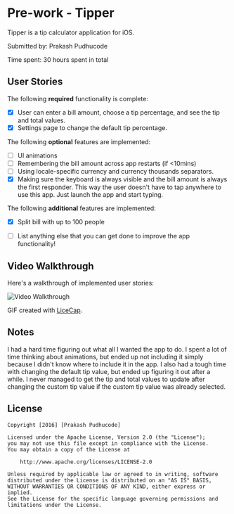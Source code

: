 # Pre-work - Tipper

Tipper is a tip calculator application for iOS.

Submitted by: Prakash Pudhucode

Time spent: 30 hours spent in total

## User Stories

The following **required** functionality is complete:

* [x] User can enter a bill amount, choose a tip percentage, and see the tip and total values.
* [x] Settings page to change the default tip percentage.

The following **optional** features are implemented:
* [ ] UI animations
* [ ] Remembering the bill amount across app restarts (if <10mins)
* [ ] Using locale-specific currency and currency thousands separators.
* [x] Making sure the keyboard is always visible and the bill amount is always the first responder. This way the user doesn't have to tap anywhere to use this app. Just launch the app and start typing.

The following **additional** features are implemented:
* [x] Split bill with up to 100 people
- [ ] List anything else that you can get done to improve the app functionality!

## Video Walkthrough 

Here's a walkthrough of implemented user stories:

<img src='http://imgur.com/wbzFI7t' title='Video Walkthrough' width='' alt='Video Walkthrough' />

GIF created with [LiceCap](http://www.cockos.com/licecap/).

## Notes

I had a hard time figuring out what all I wanted the app to do. I spent a lot of time thinking about animations, but ended up not including it simply because I didn't know where to include it in the app. I also had a tough time with changing the default tip value, but ended up figuring it out after a while. I never managed to get the tip and total values to update after changing the custom tip value if the custom tip value was already selected. 
## License

    Copyright [2016] [Prakash Pudhucode]

    Licensed under the Apache License, Version 2.0 (the "License");
    you may not use this file except in compliance with the License.
    You may obtain a copy of the License at

        http://www.apache.org/licenses/LICENSE-2.0

    Unless required by applicable law or agreed to in writing, software
    distributed under the License is distributed on an "AS IS" BASIS,
    WITHOUT WARRANTIES OR CONDITIONS OF ANY KIND, either express or implied.
    See the License for the specific language governing permissions and
    limitations under the License.
